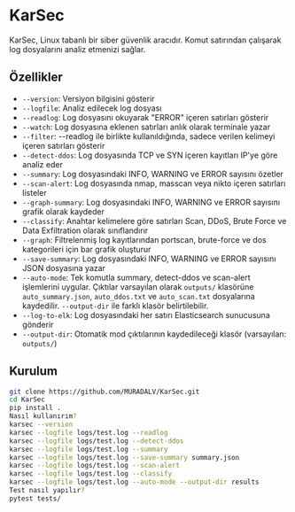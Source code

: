 # KarSec

KarSec, Linux tabanlı bir siber güvenlik aracıdır. Komut satırından çalışarak log dosyalarını analiz etmenizi sağlar.

## Özellikler
- `--version`: Versiyon bilgisini gösterir
- `--logfile`: Analiz edilecek log dosyası
- `--readlog`: Log dosyasını okuyarak "ERROR" içeren satırları gösterir
- `--watch`: Log dosyasına eklenen satırları anlık olarak terminale yazar
- `--filter`: --readlog ile birlikte kullanıldığında, sadece verilen kelimeyi içeren satırları gösterir
- `--detect-ddos`: Log dosyasında TCP ve SYN içeren kayıtları IP'ye göre analiz eder
- `--summary`: Log dosyasındaki INFO, WARNING ve ERROR sayısını özetler
- `--scan-alert`: Log dosyasında nmap, masscan veya nikto içeren satırları listeler
- `--graph-summary`: Log dosyasındaki INFO, WARNING ve ERROR sayısını grafik olarak kaydeder
- `--classify`: Anahtar kelimelere göre satırları Scan, DDoS, Brute Force ve Data Exfiltration olarak sınıflandırır
- `--graph`: Filtrelenmiş log kayıtlarından portscan, brute-force ve dos kategorileri için bar grafik oluşturur
- `--save-summary`: Log dosyasındaki INFO, WARNING ve ERROR sayısını JSON dosyasına yazar
- `--auto-mode`: Tek komutla summary, detect-ddos ve scan-alert işlemlerini uygular. Çıktılar varsayılan olarak `outputs/` klasörüne `auto_summary.json`, `auto_ddos.txt` ve `auto_scan.txt` dosyalarına kaydedilir. `--output-dir` ile farklı klasör belirtilebilir.
- `--log-to-elk`: Log dosyasındaki her satırı Elasticsearch sunucusuna gönderir
- `--output-dir`: Otomatik mod çıktılarının kaydedileceği klasör (varsayılan: `outputs/`)

## Kurulum
```bash
git clone https://github.com/MURADALV/KarSec.git
cd KarSec
pip install .
Nasıl kullanırım?
karsec --version
karsec --logfile logs/test.log --readlog
karsec --logfile logs/test.log --detect-ddos
karsec --logfile logs/test.log --summary
karsec --logfile logs/test.log --save-summary summary.json
karsec --logfile logs/test.log --scan-alert
karsec --logfile logs/test.log --classify
karsec --logfile logs/test.log --auto-mode --output-dir results
Test nasıl yapılır?
pytest tests/

